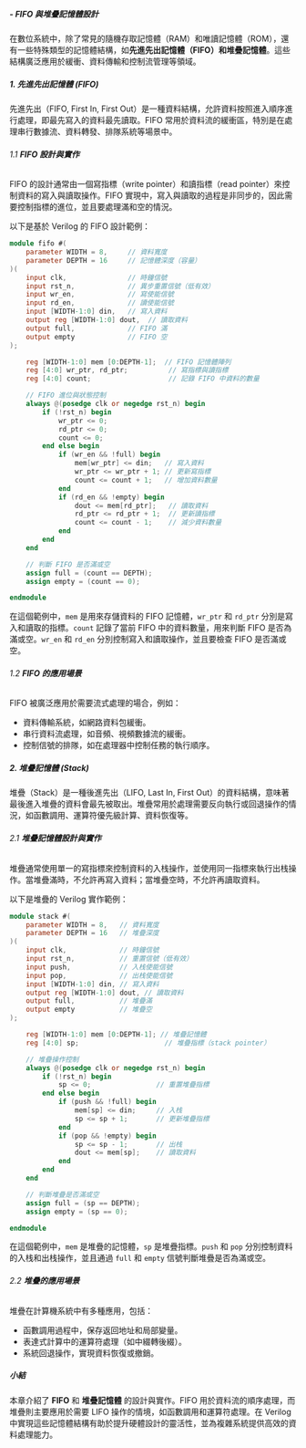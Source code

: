 
##### - **FIFO 與堆疊記憶體設計**

在數位系統中，除了常見的隨機存取記憶體（RAM）和唯讀記憶體（ROM），還有一些特殊類型的記憶體結構，如**先進先出記憶體（FIFO）**和**堆疊記憶體**。這些結構廣泛應用於緩衝、資料傳輸和控制流管理等領域。

##### 1. **先進先出記憶體 (FIFO)**

先進先出（FIFO, First In, First Out）是一種資料結構，允許資料按照進入順序進行處理，即最先寫入的資料最先讀取。FIFO 常用於資料流的緩衝區，特別是在處理串行數據流、資料轉發、排隊系統等場景中。

###### 1.1 **FIFO 設計與實作**

FIFO 的設計通常由一個寫指標（write pointer）和讀指標（read pointer）來控制資料的寫入與讀取操作。FIFO 實現中，寫入與讀取的過程是非同步的，因此需要控制指標的進位，並且要處理滿和空的情況。

以下是基於 Verilog 的 FIFO 設計範例：

```verilog
module fifo #(
    parameter WIDTH = 8,     // 資料寬度
    parameter DEPTH = 16     // 記憶體深度（容量）
)(
    input clk,               // 時鐘信號
    input rst_n,             // 異步重置信號（低有效）
    input wr_en,             // 寫使能信號
    input rd_en,             // 讀使能信號
    input [WIDTH-1:0] din,   // 寫入資料
    output reg [WIDTH-1:0] dout,  // 讀取資料
    output full,             // FIFO 滿
    output empty             // FIFO 空
);

    reg [WIDTH-1:0] mem [0:DEPTH-1];  // FIFO 記憶體陣列
    reg [4:0] wr_ptr, rd_ptr;          // 寫指標與讀指標
    reg [4:0] count;                   // 記錄 FIFO 中資料的數量

    // FIFO 進位與狀態控制
    always @(posedge clk or negedge rst_n) begin
        if (!rst_n) begin
            wr_ptr <= 0;
            rd_ptr <= 0;
            count <= 0;
        end else begin
            if (wr_en && !full) begin
                mem[wr_ptr] <= din;   // 寫入資料
                wr_ptr <= wr_ptr + 1; // 更新寫指標
                count <= count + 1;   // 增加資料數量
            end
            if (rd_en && !empty) begin
                dout <= mem[rd_ptr];   // 讀取資料
                rd_ptr <= rd_ptr + 1;  // 更新讀指標
                count <= count - 1;    // 減少資料數量
            end
        end
    end

    // 判斷 FIFO 是否滿或空
    assign full = (count == DEPTH);
    assign empty = (count == 0);

endmodule
```

在這個範例中，`mem` 是用來存儲資料的 FIFO 記憶體，`wr_ptr` 和 `rd_ptr` 分別是寫入和讀取的指標。`count` 記錄了當前 FIFO 中的資料數量，用來判斷 FIFO 是否為滿或空。`wr_en` 和 `rd_en` 分別控制寫入和讀取操作，並且要檢查 FIFO 是否滿或空。

###### 1.2 **FIFO 的應用場景**

FIFO 被廣泛應用於需要流式處理的場合，例如：
- 資料傳輸系統，如網路資料包緩衝。
- 串行資料流處理，如音頻、視頻數據流的緩衝。
- 控制信號的排隊，如在處理器中控制任務的執行順序。

##### 2. **堆疊記憶體 (Stack)**

堆疊（Stack）是一種後進先出（LIFO, Last In, First Out）的資料結構，意味著最後進入堆疊的資料會最先被取出。堆疊常用於處理需要反向執行或回退操作的情況，如函數調用、運算符優先級計算、資料恢復等。

###### 2.1 **堆疊記憶體設計與實作**

堆疊通常使用單一的寫指標來控制資料的入栈操作，並使用同一指標來執行出栈操作。當堆疊滿時，不允許再寫入資料；當堆疊空時，不允許再讀取資料。

以下是堆疊的 Verilog 實作範例：

```verilog
module stack #(
    parameter WIDTH = 8,   // 資料寬度
    parameter DEPTH = 16   // 堆疊深度
)(
    input clk,             // 時鐘信號
    input rst_n,           // 重置信號（低有效）
    input push,            // 入栈使能信號
    input pop,             // 出栈使能信號
    input [WIDTH-1:0] din, // 寫入資料
    output reg [WIDTH-1:0] dout, // 讀取資料
    output full,           // 堆疊滿
    output empty           // 堆疊空
);

    reg [WIDTH-1:0] mem [0:DEPTH-1]; // 堆疊記憶體
    reg [4:0] sp;                     // 堆疊指標（stack pointer）

    // 堆疊操作控制
    always @(posedge clk or negedge rst_n) begin
        if (!rst_n) begin
            sp <= 0;                // 重置堆疊指標
        end else begin
            if (push && !full) begin
                mem[sp] <= din;     // 入栈
                sp <= sp + 1;       // 更新堆疊指標
            end
            if (pop && !empty) begin
                sp <= sp - 1;       // 出栈
                dout <= mem[sp];    // 讀取資料
            end
        end
    end

    // 判斷堆疊是否滿或空
    assign full = (sp == DEPTH);
    assign empty = (sp == 0);

endmodule
```

在這個範例中，`mem` 是堆疊的記憶體，`sp` 是堆疊指標。`push` 和 `pop` 分別控制資料的入栈和出栈操作，並且通過 `full` 和 `empty` 信號判斷堆疊是否為滿或空。

###### 2.2 **堆疊的應用場景**

堆疊在計算機系統中有多種應用，包括：
- 函數調用過程中，保存返回地址和局部變量。
- 表達式計算中的運算符處理（如中綴轉後綴）。
- 系統回退操作，實現資料恢復或撤銷。

##### 小結

本章介紹了 **FIFO** 和 **堆疊記憶體** 的設計與實作。FIFO 用於資料流的順序處理，而堆疊則主要應用於需要 LIFO 操作的情境，如函數調用和運算符處理。在 Verilog 中實現這些記憶體結構有助於提升硬體設計的靈活性，並為複雜系統提供高效的資料處理能力。